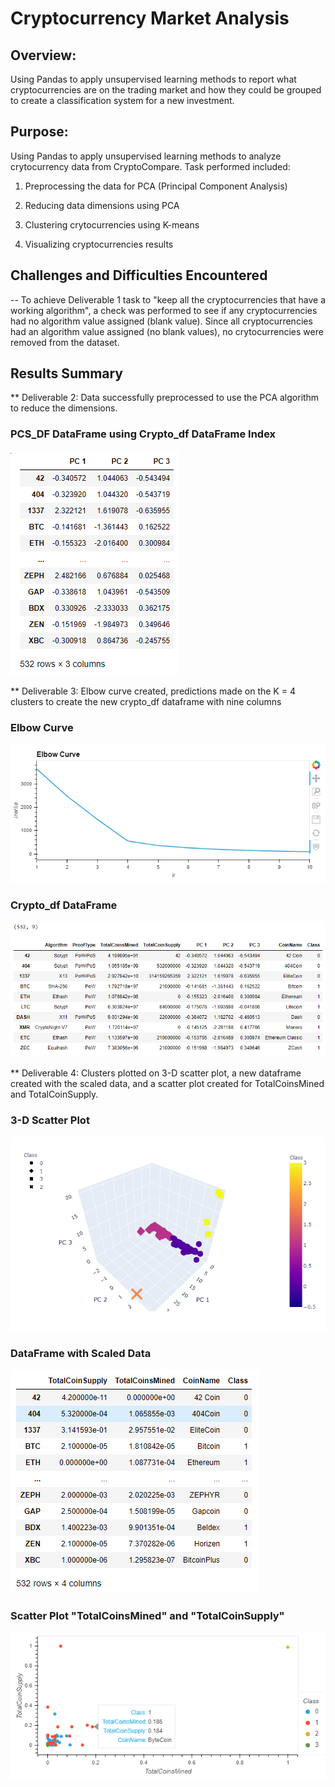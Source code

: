 # Cryptocurrency Market Analysis

## Overview:

Using Pandas to apply unsupervised learning methods to report what cryptocurrencies are on the trading market and how they could be grouped to create a classification system for a new investment.

## Purpose:

Using Pandas to apply unsupervised learning methods to analyze crytocurrency data from CryptoCompare.  Task performed included:

1. Preprocessing the data for PCA (Principal Component Analysis)

2. Reducing data dimensions using PCA

3. Clustering crytocurrencies using K-means

4. Visualizing cryptocurrencies results


## Challenges and Difficulties Encountered

-- To achieve Deliverable 1 task to "keep all the cryptocurrencies that have a working algorithm", a check was performed to see if any cryptocurrencies had no algorithm value assigned (blank value).  Since all cryptocurrencies had an algorithm value assigned (no blank values), no crytocurrencies were removed from the dataset.

## Results Summary

** Deliverable 2: Data successfully preprocessed to use the PCA algorithm to reduce the dimensions.

### PCS_DF DataFrame using Crypto_df DataFrame Index
![](images/dev2_pcs_dataframe.png)


** Deliverable 3: Elbow curve created, predictions made on the K = 4 clusters to create the new crypto_df dataframe with nine columns

### Elbow Curve
![](images/dev3_elbow.png)

### Crypto_df DataFrame
![](images/crypto_dataframe.png)


** Deliverable 4: Clusters plotted on 3-D scatter plot, a new dataframe created with the scaled data, and a scatter plot created for TotalCoinsMined and TotalCoinSupply.

### 3-D Scatter Plot
![](images/3d_scatter.png)

### DataFrame with Scaled Data
![](images/clustered_dataframe.png)

### Scatter Plot "TotalCoinsMined" and "TotalCoinSupply"
![](images/scatter.png)
